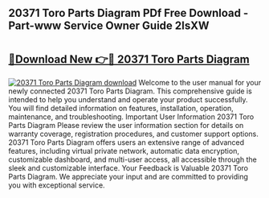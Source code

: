 ## 20371 Toro Parts Diagram PDf Free Download - Part-www Service Owner Guide 2IsXW

# <h2><a href="http://dfodd05.blite.top/?on=20371+Toro+Parts+Diagram">🔗Download New 👉🔴 20371 Toro Parts Diagram</a></h2>

[![20371 Toro Parts Diagram download](https://i.imgur.com/lujVjoI.png)](http://dfodd05.blite.top/?on=20371+Toro+Parts+Diagram)
Welcome to the user manual for your newly connected 20371 Toro Parts Diagram. This comprehensive guide is intended to help you understand and operate your product successfully. You will find detailed information on features, installation, operation, maintenance, and troubleshooting. Important User Information 20371 Toro Parts Diagram Please review the user information section for details on warranty coverage, registration procedures, and customer support options. 20371 Toro Parts Diagram offers users an extensive range of advanced features, including virtual private network, automatic data encryption, customizable dashboard, and multi-user access, all accessible through the sleek and customizable interface. Your Feedback is Valuable 20371 Toro Parts Diagram. We appreciate your input and are committed to providing you with exceptional service.
